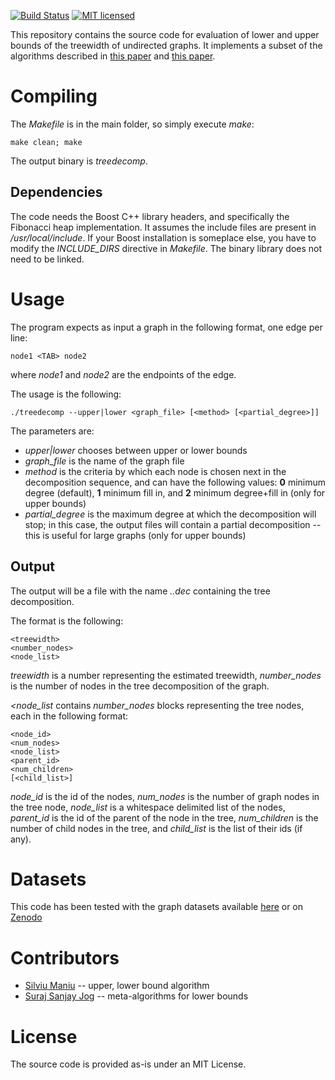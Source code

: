 [![Build Status](https://travis-ci.org/smaniu/treewidth.svg)](https://travis-ci.org/smaniu/treewidth)
[![MIT licensed](https://img.shields.io/badge/license-MIT-blue.svg)](https://raw.githubusercontent.com/smaniu/treewidth/master/LICENSE)

This repository contains the source code for evaluation of lower and upper bounds of the
treewidth of undirected graphs. It implements a subset of the algorithms
described in [this paper][1] and [this paper][2].

# Compiling

The *Makefile* is in the main folder, so simply execute *make*:

    make clean; make

The output binary is *treedecomp*.

## Dependencies

The code needs the Boost C++ library headers, and specifically the Fibonacci
heap implementation. It assumes the include files are present in
*/usr/local/include*. If your Boost installation is someplace else, you have to
modify the *INCLUDE_DIRS* directive in *Makefile*. The binary library does not
need to be linked.

# Usage

The program expects as input a graph in the following format, one edge per line:
    
    node1 <TAB> node2

where *node1* and *node2* are the endpoints of the edge.

The usage is the following:

    ./treedecomp --upper|lower <graph_file> [<method> [<partial_degree>]]

The parameters are:

* *upper|lower* chooses between upper or lower bounds
* *graph_file* is the name of the graph file
* *method* is the criteria by which each node is chosen next in the
  decomposition sequence, and can have the following values: **0** minimum
  degree (default), **1** minimum fill in, and **2** minimum degree+fill in
  (only for upper bounds)
* *partial_degree* is the maximum degree at which the decomposition will stop;
  in this case, the output files will contain a partial decomposition -- this is
  useful for large graphs (only for upper bounds)
 
## Output

The output will be a file with the name *<graph>.<method>.dec* containing the
tree decomposition.

The format is the following:
    
    <treewidth>
    <number_nodes>
    <node_list>

*treewidth* is a number representing the estimated treewidth, *number_nodes* is
the number of nodes in the tree decomposition of the graph.

*<node_list* contains *number_nodes* blocks representing the tree nodes, each in
the following format:
    
    <node_id>
    <num_nodes>
    <node_list>
    <parent_id>
    <num_children>
    [<child_list>]

*node_id* is the id of the nodes, *num_nodes* is the number of graph nodes in
the tree node, *node_list* is a whitespace delimited list of the nodes,
*parent_id* is the id of the parent of the node in the tree, *num_children* is
the number of child nodes in the tree, and *child_list* is the list of their ids
(if any).

# Datasets

This code has been tested with the graph datasets available [here][5] or on [Zenodo][6]

# Contributors

* [Silviu Maniu][3] -- upper, lower bound algorithm
* [Suraj Sanjay Jog][4] -- meta-algorithms for lower bounds

# License

The source code is provided as-is under an MIT License.
  
[1]: <http://www.math2.rwth-aachen.de/~koster/paper/boko09a.pdf> "H. L. Bodlaender, A. M. C. A. Koster. Treewidth Computations I. Upper Bounds. Information and Computation 208(3) 2010"
[2]: <http://www.cs.uu.nl/research/techreps/repo/CS-2010/2010-022.pdf> "H. L. Bodlaender, A. M. C. A. Koster. Treewidth Computations II. Lower Bounds. Information and Computation 209(7) 2011"
[3]: <http://silviu.maniu.info/>
[4]: <http://sjog2.web.engr.illinois.edu/>
[5]: <https://www.lri.fr/~maniu/treewidth/>
[6]: <https://zenodo.org/records/15068283?token=eyJhbGciOiJIUzUxMiJ9.eyJpZCI6ImI5MDI0YzU0LTg2MDktNGIzMi05OTlhLTc3YWE4OWM5ZTFkYiIsImRhdGEiOnt9LCJyYW5kb20iOiJiYmM2ODU5YmFjNmQ4OTUxNjM2M2I1MTlmMjA2ZGYzOSJ9.5_F1vO_WI3DLXJ6F8FTrVEF76B59xgfFqDG7jzyeDsnrK-8GvbyXW1JmnDKId2dxLjYJ718WeRe4xkGqc1kOzg>
